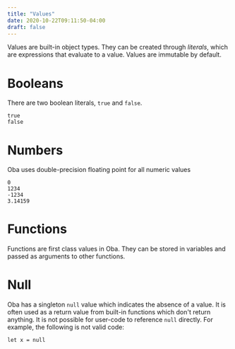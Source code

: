 ```yaml
---
title: "Values"
date: 2020-10-22T09:11:50-04:00
draft: false
---
```


Values are built-in object types. They can be created through *literals*,
which are expressions that evaluate to a value. Values are immutable by
default.

# Booleans

There are two boolean literals, `true` and `false`.

```
true
false
```

# Numbers

Oba uses double-precision floating point for all numeric values

```
0
1234
-1234
3.14159
```

# Functions

Functions are first class values in Oba. They can be stored in variables and
passed as arguments to other functions.

<!-- example functions -->

# Null

Oba has a singleton `null` value which indicates the absence of a value. It
is often used as a return value from built-in functions which don't return
anything. It is not possible for user-code to reference `null` directly. For
example, the following is not valid code:

```
let x = null
```

